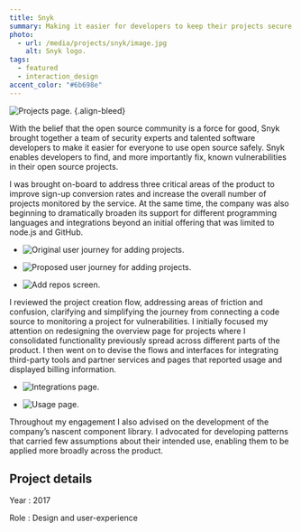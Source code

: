 ```yaml
---
title: Snyk
summary: Making it easier for developers to keep their projects secure and vulnerability free.
photo:
  - url: /media/projects/snyk/image.jpg
    alt: Snyk logo.
tags:
  - featured
  - interaction_design
accent_color: "#6b698e"
---
```


![Projects page.](/media/projects/snyk/projects.png#screenshot)
{.align-bleed}

With the belief that the open source community is a force for good, Snyk brought together a team of security experts and talented software developers to make it easier for everyone to use open source safely. Snyk enables developers to find, and more importantly fix, known vulnerabilities in their open source projects.

I was brought on-board to address three critical areas of the product to improve sign-up conversion rates and increase the overall number of projects monitored by the service. At the same time, the company was also beginning to dramatically broaden its support for different programming languages and integrations beyond an initial offering that was limited to node.js and GitHub.

- ![Original user journey for adding projects.](/media/projects/snyk/flow_before.png#screenshot "The original project creation flow took users to a dead end that provided too many options.")

- ![Proposed user journey for adding projects.](/media/projects/snyk/flow_after.png#screenshot "The revised journey closed the loop, and ensured the project overview page was the single place to view and manage a project.")

- ![Add repos screen.](/media/projects/snyk/add_repos.png#screenshot "This also required the creation of a task focused screen for adding new repos to a project.")

I reviewed the project creation flow, addressing areas of friction and confusion, clarifying and simplifying the journey from connecting a code source to monitoring a project for vulnerabilities. I initially focused my attention on redesigning the overview page for projects where I consolidated functionality previously spread across different parts of the product. I then went on to devise the flows and interfaces for integrating third-party tools and partner services and pages that reported usage and displayed billing information.

- ![Integrations page.](/media/projects/snyk/integrations.png#screenshot)

- ![Usage page.](/media/projects/snyk/usage.png#screenshot)

Throughout my engagement I also advised on the development of the company’s nascent component library. I advocated for developing patterns that carried few assumptions about their intended use, enabling them to be applied more broadly across the product.

## Project details

Year
: 2017

Role
: Design and user-experience
